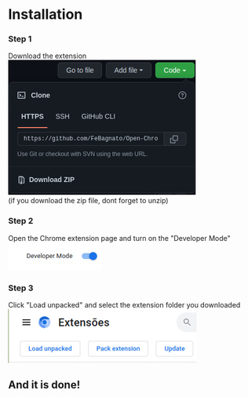 # Installation

### Step 1
Download the extension<br>
![](./img/install_step1.png)
<br>(if you download the zip file, dont forget to unzip)

### Step 2
Open the Chrome extension page and turn on the "Developer Mode"<br>
![](./img/install_step2.png)

### Step 3
Click "Load unpacked" and select the extension folder you downloaded<br>
![](./img/install_step3.png)

## And it is done!
